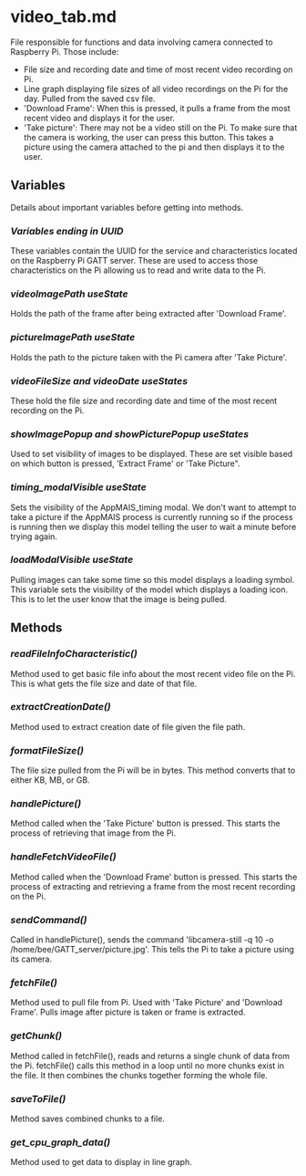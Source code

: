 # **video_tab.md**
File responsible for functions and data involving camera connected to Raspberry Pi. Those include:
- File size and recording date and time of most recent video recording on Pi.
- Line graph displaying file sizes of all video recordings on the Pi for the day. Pulled from the saved csv file.
- 'Download Frame': When this is pressed, it pulls a frame from the most recent video and displays it for the user.
- 'Take picture': There may not be a video still on the Pi. To make sure that the camera is working, the user can press this button. This takes a picture using the camera attached to the pi and then displays it to the user.


## Variables
Details about important variables before getting into methods.

### *Variables ending in UUID*
These variables contain the UUID for the service and characteristics located on the Raspberry Pi GATT server. These are used to access those characteristics on the Pi allowing us to read and write data to the Pi.

### *videoImagePath useState*
Holds the path of the frame after being extracted after 'Download Frame'.

### *pictureImagePath useState*
Holds the path to the picture taken with the Pi camera after 'Take Picture'.

### *videoFileSize and videoDate useStates*
These hold the file size and recording date and time of the most recent recording on the Pi.

### *showImagePopup and showPicturePopup useStates*
Used to set visibility of images to be displayed. These are set visible based on which button is pressed, 'Extract Frame' or 'Take Picture".

### *timing_modalVisible useState*
Sets the visibility of the AppMAIS_timing modal. We don't want to attempt to take a picture if the AppMAIS process is currently running so if the process is running then we display this model telling the user to wait a minute before trying again.

### *loadModalVisible useState*
Pulling images can take some time so this model displays a loading symbol. This variable sets the visibility of the model which displays a loading icon. This is to let the user know that the image is being pulled.


## Methods
### *readFileInfoCharacteristic()*
Method used to get basic file info about the most recent video file on the Pi. This is what gets the file size and date of that file.

### *extractCreationDate()*
Method used to extract creation date of file given the file path.

### *formatFileSize()*
The file size pulled from the Pi will be in bytes. This method converts that to either KB, MB, or GB. 

### *handlePicture()*
Method called when the 'Take Picture' button is pressed. This starts the process of retrieving that image from the Pi.

### *handleFetchVideoFile()*
Method called when the 'Download Frame' button is pressed. This starts the process of extracting and retrieving a frame from the most recent recording on the Pi.

### *sendCommand()*
Called in handlePicture(), sends the command 'libcamera-still -q 10 -o /home/bee/GATT_server/picture.jpg'. This tells the Pi to take a picture using its camera.

### *fetchFile()*
Method used to pull file from Pi. Used with 'Take Picture' and 'Download Frame'. Pulls image after picture is taken or frame is extracted.

### *getChunk()*
Method called in fetchFile(), reads and returns a single chunk of data from the Pi. fetchFile() calls this method in a loop until no more chunks exist in the file. It then combines the chunks together forming the whole file.

### *saveToFile()*
Method saves combined chunks to a file.

### *get_cpu_graph_data()*
Method used to get data to display in line graph.
